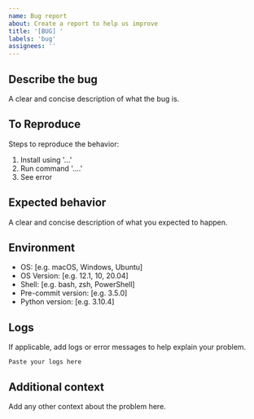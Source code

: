 ```yaml
---
name: Bug report
about: Create a report to help us improve
title: '[BUG] '
labels: 'bug'
assignees: ''
---
```


## Describe the bug

A clear and concise description of what the bug is.

## To Reproduce

Steps to reproduce the behavior:

1. Install using '...'
2. Run command '....'
3. See error

## Expected behavior

A clear and concise description of what you expected to happen.

## Environment

- OS: [e.g. macOS, Windows, Ubuntu]
- OS Version: [e.g. 12.1, 10, 20.04]
- Shell: [e.g. bash, zsh, PowerShell]
- Pre-commit version: [e.g. 3.5.0]
- Python version: [e.g. 3.10.4]

## Logs

If applicable, add logs or error messages to help explain your problem.

```shell
Paste your logs here
```

## Additional context

Add any other context about the problem here.
